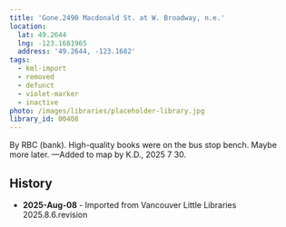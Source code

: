 ```yaml
---
title: 'Gone.2490 Macdonald St. at W. Broadway, n.e.'
location:
  lat: 49.2644
  lng: -123.1681965
  address: '49.2644, -123.1682'
tags:
  - kml-import
  - removed
  - defunct
  - violet-marker
  - inactive
photo: /images/libraries/placeholder-library.jpg
library_id: 00408
---
```

By RBC (bank).
High-quality books were on the bus stop bench.
Maybe more later.
—Added to map by K.D., 2025 7 30.

## History
- **2025-Aug-08** - Imported from Vancouver Little Libraries 2025.8.6.revision
